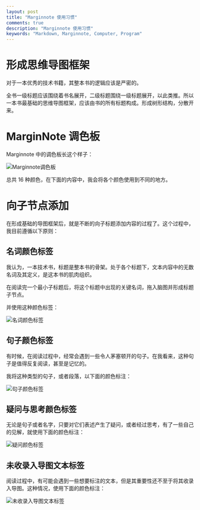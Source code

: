 ```yaml
---
layout: post
title: "Marginnote 使用习惯"
comments: true
description: "Marginnote 使用习惯"
keywords: "Markdown, Marginnote, Computer, Program"
---
```


# 形成思维导图框架

对于一本优秀的技术书籍，其整本书的逻辑应该是严密的。

全书一级标题应该围绕着书名展开，二级标题围绕一级标题展开，以此类推。所以一本书最基础的思维导图框架，应该由书的所有标题构成。形成树形结构，分散开来。

# MarginNote 调色板

Marginnote 中的调色板长这个样子：

![Marginnote调色板](http://ww1.sinaimg.cn/large/c9caade4ly1g0vj3t420kj20h60h2dhc.jpg)

总共 16 种颜色，在下面的内容中，我会将各个颜色使用到不同的地方。

# 向子节点添加

在形成基础的导图框架后，就是不断的向子标题添加内容的过程了。这个过程中，我目前遵循以下原则：

## 名词颜色标签

我认为，一本技术书，标题是整本书的骨架。处于各个标题下，文本内容中的无数名词及其定义，是这本书的肌肉组织。

在阅读完一个最小子标题后，将这个标题中出现的关键名词，拖入脑图并形成标题子节点。

并使用这种颜色标签：

![名词颜色标签](http://ww1.sinaimg.cn/large/c9caade4ly1g0vja0m39aj20h60h2dhd.jpg)

## 句子颜色标签

有时候，在阅读过程中，经常会遇到一些令人茅塞顿开的句子。在我看来，这种句子是值得反复阅读，甚至是记忆的。

我将这种类型的句子，或者段落，以下面的颜色标注：

![句子颜色标签](http://ww1.sinaimg.cn/large/c9caade4ly1g0vjjsvep9j20h60h2jsx.jpg)

## 疑问与思考颜色标签

无论是句子或者名字，只要对它们表述产生了疑问，或者经过思考，有了一些自己的见解，就使用下面的颜色标注：

![疑问颜色标签](http://ww1.sinaimg.cn/large/c9caade4ly1g0vjopknc1j20h60h2dhe.jpg)

## 未收录入导图文本标签

阅读过程中，有可能会遇到一些想要标注的文本，但是其重要性还不至于将其收录入导图。这种情况，使用下面的颜色标注：

![未收录入导图文本标签](http://ww1.sinaimg.cn/large/c9caade4ly1g0vn94aq20j20h60h2ta9.jpg)